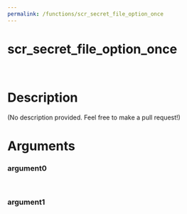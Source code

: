 ```yaml
---
permalink: /functions/scr_secret_file_option_once
---
```

# scr_secret_file_option_once  
&nbsp;  
# Description  
(No description provided. Feel free to make a pull request!) 
&nbsp;  
# Arguments
### argument0

&nbsp;    
### argument1

&nbsp;    



